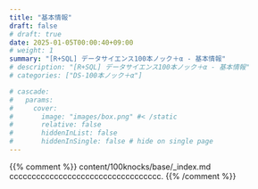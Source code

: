 ```yaml
---
title: "基本情報"
draft: false
# draft: true
date: 2025-01-05T00:00:40+09:00
# weight: 1
summary: "[R+SQL] データサイエンス100本ノック＋α - 基本情報"
# description: "[R+SQL] データサイエンス100本ノック＋α - 基本情報"
# categories: ["DS-100本ノック＋α"]

# cascade:
#   params: 
#     cover:
#       image: "images/box.png" #< /static
#       relative: false
#       hiddenInList: false
#       hiddenInSingle: false # hide on single page
---
```


{{% comment %}}
content/100knocks/base/_index.md  
cccccccccccccccccccccccccccccccccc.
{{% /comment %}}
